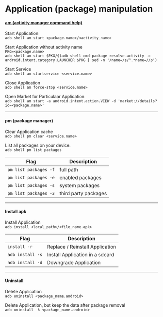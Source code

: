 # Application (package) manipulation

#### [am (activity manager command help)](https://gist.github.com/tsohr/5711945)

Start Application <br>
`adb shell am start <package.name>/<activity_name>`

Start Application without activity name <br>
`PKG=<package.name>` <br>
`adb shell am start $PKG/$(adb shell cmd package resolve-activity -c android.intent.category.LAUNCHER $PKG | sed -n '/name=/s/^.*name=//p')`

Start Service <br>
`adb shell am startservice <service.name>`

Close Application <br>
`adb shell am force-stop <service.name>`

Open Market for Particulaar Application <br>
`adb shell am start -a android.intent.action.VIEW -d 'market://details?id=<package.name>'`

***

#### pm (package manager)

Clear Application cache <br>
`adb shell pm clear <service.name>`

List all packages on your device. <br>
`adb shell pm list packages`

| Flag | Description |
| ------ | ------ |
| `pm list packages -f` | full path |
| `pm list packages -e` | enabled packages |
| `pm list packages -s` | system packages |
| `pm list packages -3` | third party packages |

***

#### Install apk

Install Application <br>
`adb install <local_path>/<file_name.apk>`

| Flag | Description |
| ------ | ------ |
| `install -r` | Replace / Reinstall Application |
| `adb install -s` | Install Application in a sdcard |
| `adb install -d` | Downgrade Application |

***

#### Uninstall

Delete Application <br>
`adb uninstall <package_name.android>`

Delete Application, but keep the data after package removal <br>
`adb uninstall -k <package_name.android>`
